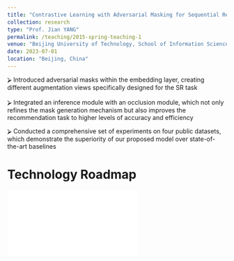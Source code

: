 ```yaml
---
title: "Contrastive Learning with Adversarial Masking for Sequential Recommendation"
collection: research
type: "Prof. Jian YANG"
permalink: /teaching/2015-spring-teaching-1
venue: "Beijing University of Technology, School of Information Science and Technology"
date: 2023-07-01
location: "Beijing, China"
---
```


⮚	Introduced adversarial masks within the embedding layer, creating different augmentation views specifically designed for the SR task  <br />                      
⮚	Integrated an inference module with an occlusion module, which not only refines the mask generation mechanism but also improves the recommendation task to higher levels of accuracy and efficiency <br />                                   
                                                            
⮚	Conducted a comprehensive set of experiments on four public datasets, which demonstrate the superiority of our proposed model over state-of-the-art baselines

Technology Roadmap
======
![picture](Framework1.pdf)
